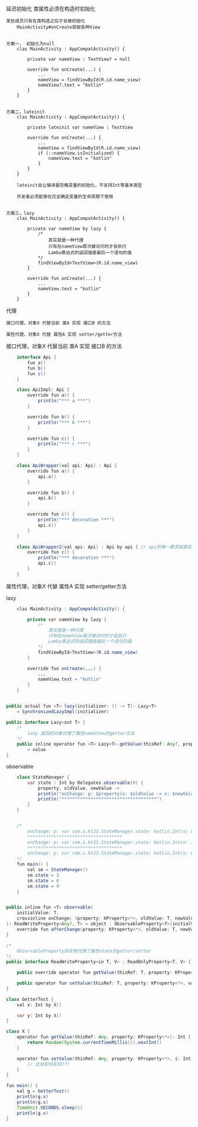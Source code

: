 



延迟初始化
    类属性必须在构造时初始化

    某些成员只有在类构造之后才会被初始化
        MainActivity#onCreate获取各种View


    方案一， 初始化为null
        clas MainActivity : AppCompatActivity() {

            private var nameView : TextView? = null

            override fun onCreate(...) {
                ...
                nameView = findViewById(R.id.name_view)
                nameView?.text = "kotlin"
            }
        }


    方案二，lateinit
        clas MainActivity : AppCompatActivity() {

            private lateinit var nameView : TextView

            override fun onCreate(...) {
                ...
                nameView = findViewById(R.id.name_view)
                if (::nameView.isInitialized) {
                    nameView.text = "kotlin"
                }
            }
        }

        lateinit会让编译器忽略变量的初始化，不支持Int等基本类型

        开发者必须能够在完全确定变量的生命周期下使用


    方案三，lazy
        clas MainActivity : AppCompatActivity() {

            private var nameView by lazy {
                /*
                    其实就是一种代理
                    只有在nameView首次被访问时才会执行
                    Lamba表达式的返回值是最后一个语句的值
                */
                findViewById<TextView>(R.id.name_view)
            }

            override fun onCreate(...) {
                ...
                nameView.text = "kotlin"
            }
        }




代理

    接口代理，对象X 代替当前 类A 实现 接口B 的方法

    属性代理，对象X 代替 属性A 实现 setter/getter方法



接口代理，对象X 代替当前 类A 实现 接口B 的方法

```java
    interface Api {
        fun a()
        fun b()
        fun c()
    }

    class ApiImpl: Api {
        override fun a() {
            println("*** a ***")
        }

        override fun b() {
            println("*** b ***")
        }

        override fun c() {
            println("*** c ***")
        }
    }

    class ApiWrapper(val api: Api) : Api {
        override fun a() {
            api.a()
        }

        override fun b() {
            api.b()
        }

        override fun c() {
            println("*** decoration ***")
            api.c()
        }
    }

    class ApiWrapper2(val api: Api) : Api by api { // api的唯一要求就是实现Api接口
        override fun c() {
            println("*** decoration ***")
            api.c()
        }
    }
```




属性代理，对象X 代替 属性A 实现 setter/getter方法



lazy

```java
    clas MainActivity : AppCompatActivity() {

        private var nameView by lazy {
            /*
                其实就是一种代理
                只有在nameView首次被访问时才会执行
                Lamba表达式的返回值是最后一个语句的值
            */
            findViewById<TextView>(R.id.name_view)
        }

        override fun onCreate(...) {
            ...
            nameView.text = "kotlin"
        }
    }    


public actual fun <T> lazy(initializer: () -> T): Lazy<T> 
    = SynchronizedLazyImpl(initializer)

public interface Lazy<out T> {
    /*
        lazy 返回的对象代理了属性nameView的getter方法
    */
    public inline operator fun <T> Lazy<T>.getValue(thisRef: Any?, property: KProperty<*>): T 
        = value
}
```
 


observable

```java
    class StateManager {
        var state : Int by Delegates.observable(0) {
            property, oldValue, newValue ->
            println("onChange: p: $property(o: $oldValue -> n: $newValue)")
            println("************************************")
        }
    }


    /*
        onChange: p: var com.z.kt22.StateManager.state: kotlin.Int(o: 0 -> n: 3)
        ************************************
        onChange: p: var com.z.kt22.StateManager.state: kotlin.Int(o: 3 -> n: 6)
        ************************************
        onChange: p: var com.z.kt22.StateManager.state: kotlin.Int(o: 6 -> n: 9)
    */
    fun main() {
        val sm = StateManager()
        sm.state = 3
        sm.state = 6
        sm.state = 9
    }


public inline fun <T> observable(
    initialValue: T, 
    crossinline onChange: (property: KProperty<*>, oldValue: T, newValue: T) -> Unit
): ReadWriteProperty<Any?, T> = object : ObservableProperty<T>(initialValue) {
    override fun afterChange(property: KProperty<*>, oldValue: T, newValue: T) = onChange(property, oldValue, newValue)
}

/*
    ObservableProperty的实例代理了属性state的getter/setter
*/
public interface ReadWriteProperty<in T, V> : ReadOnlyProperty<T, V> {

    public override operator fun getValue(thisRef: T, property: KProperty<*>): V

    public operator fun setValue(thisRef: T, property: KProperty<*>, value: V)
}
```




```java
class GetterTest {
    val x: Int by X()

    var y: Int by X()
}

class X {
    operator fun getValue(thisRef: Any, property: KProperty<*>): Int {
        return Random(System.currentTimeMillis()).nextInt()
    }

    operator fun setValue(thisRef: Any, property: KProperty<*>, i: Int) {
        // 此处如何实现???
    }
}

fun main() {
    val g = GetterTest()
    println(g.x)
    println(g.x)
    TimeUnit.SECONDS.sleep(1)
    println(g.x)
}
```
